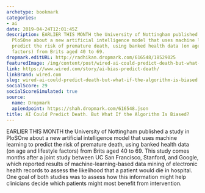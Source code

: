 ```yaml
---
archetype: bookmark
categories:
- ai
date: 2019-04-24T12:01:45Z
description: EARLIER THIS MONTH the University of Nottingham published a study in
  PloSOne about a new artificial intelligence model that uses machine learning to
  predict the risk of premature death, using banked health data (on age and lifestyle
  factors) from Brits aged 40 to 69.
dropmark.editURL: http://radhikan.dropmark.com/616548/18529025
featuredImage: /img/content/post/wired-ai-could-predict-death-but-what-if-the-algorithm-is-biased.jpg
link: https://www.wired.com/story/ai-bias-predict-death/
linkBrand: wired.com
slug: wired-ai-could-predict-death-but-what-if-the-algorithm-is-biased
socialScore: 29
socialScoreSimulated: true
source:
  name: Dropmark
  apiendpoint: https://shah.dropmark.com/616548.json
title: AI Could Predict Death. But What If the Algorithm Is Biased?
---
```

EARLIER THIS MONTH the University of Nottingham published a study in PloSOne about a new artificial intelligence model that uses machine learning to predict the risk of premature death, using banked health data (on age and lifestyle factors) from Brits aged 40 to 69. This study comes months after a joint study between UC San Francisco, Stanford, and Google, which reported results of machine-learning-based data mining of electronic health records to assess the likelihood that a patient would die in hospital. One goal of both studies was to assess how this information might help clinicians decide which patients might most benefit from intervention.

